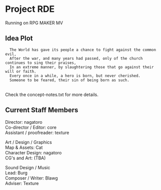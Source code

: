 # Project RDE <br />
Running on RPG MAKER MV
<br />

## Idea Plot <br />
      The World has gave its people a chance to fight against the common evil,
      After the war, and many years had passed, only of the church continues to sing their praises, 
      In an extreme manner, by slaughtering those that go against their will or faith. 
      Every once in a while, a hero is born, but never cherished. 
      Someone to be feared, their sin of being born as such.
  <br />
  Check the concept-notes.txt for more details. <br />
  
## Current Staff Members <br />
   Director: nagatoro <br />
   Co-director / Editor: core <br />
   Assistant / proofreader: texture <br />
   
   Art / Design / Graphics <br />
   Map & Assets: Cat <br />
   Character Design: nagatoro <br />
   CG's and Art: (TBA) <br />

   Sound Design / Music <br />
   Lead: Burg <br />
   Composer / Writer: Blawg<br />
   Adviser: Texture <br />



